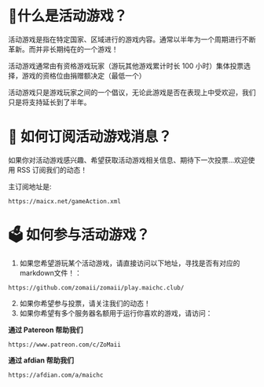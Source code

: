 # 🎉什么是活动游戏？
活动游戏是指在特定国家、区域进行的游戏内容。通常以半年为一个周期进行不断革新。而并非长期纯在的一个游戏！

活动游戏通常由有资格游戏玩家（游玩其他游戏累计时长 100 小时）集体投票选择，游戏的资格位由捐赠额决定（最低一个）

活动游戏只是游戏玩家之间的一个倡议，无论此游戏是否在表现上中受欢迎，我们只是将支持延长到了半年。

# 📰 如何订阅活动游戏消息？
如果你对活动游戏感兴趣、希望获取活动游戏相关信息、期待下一次投票...欢迎使用 RSS 订阅我们的动态！

主订阅地址是:
```
https://maicx.net/gameAction.xml
```

# 🗳️ 如何参与活动游戏？
1. 如果您希望游玩某个活动游戏，请直接访问以下地址，寻找是否有对应的markdown文件！：
```
https://github.com/zomaii/zomaii/play.maichc.club/
```

2. 如果你希望参与投票，请关注我们的动态！
3. 如果你希望有多个服务器名额用于运行你喜欢的游戏，请访问：

**通过 Patereon 帮助我们**
```
https://www.patreon.com/c/ZoMaii
```
**通过 afdian 帮助我们**
```
https://afdian.com/a/maichc
```